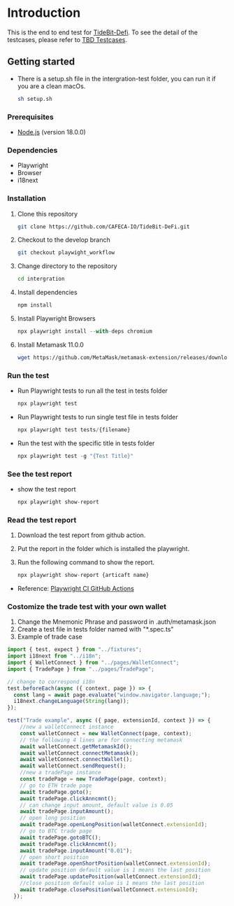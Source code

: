 # Introduction

This is the  end to end test for [TideBit-Defi](https://tidebit-defi.com/). To see the detail of the testcases, please refer to [TBD Testcases](https://github.com/CAFECA-IO/Documents/tree/main/TBD/testcases).

## Getting started

- There is a setup.sh file in the intergration-test folder, you can run it if you are a clean macOs.

    ```bash
    sh setup.sh
    ```

### Prerequisites

- [Node.js](https://nodejs.org/en/) (version 18.0.0)

### Dependencies

- Playwright
- Browser
- i18next

### Installation

1. Clone this repository

    ```bash
    git clone https://github.com/CAFECA-IO/TideBit-DeFi.git
    ```

2. Checkout to the develop branch

    ```bash
    git checkout playwight_workflow
    ```

3. Change directory to the repository

    ```bash
    cd intergration
    ```

4. Install dependencies

    ```node.js
    npm install
    ```

5. Install Playwright Browsers

    ```node.js
    npx playwright install --with-deps chromium
    ```

6. Install Metamask 11.0.0

   ```bash
   wget https://github.com/MetaMask/metamask-extension/releases/download/v11.0.0/metamask-chrome-11.0.0.zip && unzip metamask-chrome-11.0.0.zip -d metamask-chrome-11.0.0 && rm -rf metamask-chrome-11.0.0.zip
   ```

### Run the test

- Run Playwright tests to run all the test in tests folder

    ```node.js
    npx playwright test
    ```

- Run Playwright tests to run single test file in tests folder
  
   ```node.js
   npx playwright test tests/{filename}
    ```

- Run the test with the specific title in tests folder

    ```node.js
    npx playwright test -g "{Test Title}"
    ```

### See the test report

- show the test report

    ```node.js
    npx playwright show-report
    ```

### Read the test report

1. Download the test report from github action.
2. Put the report in the folder which is installed the playwright.
3. Run the following command to show the report.

    ```node.js
    npx playwright show-report {articaft name}
    ```

- Reference: [Playwright CI GitHub Actions](https://playwright.dev/docs/ci-intro#html-report)

### Costomize the trade test with your own wallet

1. Change the Mnemonic Phrase and password in .auth/metamask.json
2. Create a test file in tests folder named with "*.spec.ts"
3. Example of trade case

```typescript
import { test, expect } from "../fixtures";
import i18next from "../i18n";
import { WalletConnect } from "../pages/WalletConnect";
import { TradePage } from "../pages/TradePage";

// change to correspond i18n
test.beforeEach(async ({ context, page }) => {
  const lang = await page.evaluate("window.navigator.language;");
  i18next.changeLanguage(String(lang));
});

test("Trade example", async ({ page, extensionId, context }) => {
    //new a walletConnect instance
    const walletConnect = new WalletConnect(page, context);
    // the following 4 lines are for connecting metamask
    await walletConnect.getMetamaskId();
    await walletConnect.connectMetamask();
    await walletConnect.connectWallet();
    await walletConnect.sendRequest();
    //new a tradePage instance
    const tradePage = new TradePage(page, context);
    // go to ETH trade page
    await tradePage.goto();
    await tradePage.clickAnncmnt();
    // can change input amount, default value is 0.05
    await tradePage.inputAmount();
    // open long position
    await tradePage.openLongPosition(walletConnect.extensionId);
    // go to BTC trade page
    await tradePage.gotoBTC();
    await tradePage.clickAnncmnt();
    await tradePage.inputAmount("0.01");
    // open short position
    await tradePage.openShortPosition(walletConnect.extensionId);
    // update position default value is 1 means the last position
    await tradePage.updatePosition(walletConnect.extensionId);
    //close position default value is 1 means the last position
    await tradePage.closePosition(walletConnect.extensionId);
  });
```
